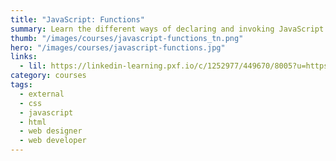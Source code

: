 ```yaml
---
title: "JavaScript: Functions"
summary: Learn the different ways of declaring and invoking JavaScript functions, the "subprograms" that power your code.
thumb: "/images/courses/javascript-functions_tn.png"
hero: "/images/courses/javascript-functions.jpg"
links:
  - lil: https://linkedin-learning.pxf.io/c/1252977/449670/8005?u=https%3A%2F%2Fwww.linkedin.com%2Flearning%2Fjavascript-functions
category: courses
tags:
  - external
  - css
  - javascript
  - html
  - web designer
  - web developer
---
```


